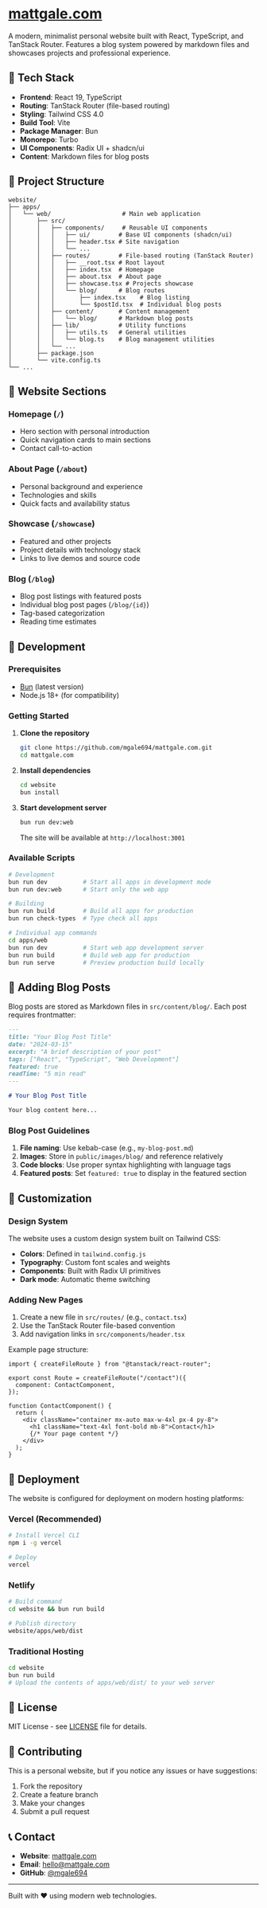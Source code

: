 # [mattgale.com](https://mattgale.com)

A modern, minimalist personal website built with React, TypeScript, and TanStack Router. Features a blog system powered by markdown files and showcases projects and professional experience.

## 🚀 Tech Stack

- **Frontend**: React 19, TypeScript
- **Routing**: TanStack Router (file-based routing)
- **Styling**: Tailwind CSS 4.0
- **Build Tool**: Vite
- **Package Manager**: Bun
- **Monorepo**: Turbo
- **UI Components**: Radix UI + shadcn/ui
- **Content**: Markdown files for blog posts

## 📁 Project Structure

```
website/
├── apps/
│   └── web/                    # Main web application
│       ├── src/
│       │   ├── components/     # Reusable UI components
│       │   │   ├── ui/        # Base UI components (shadcn/ui)
│       │   │   ├── header.tsx # Site navigation
│       │   │   └── ...
│       │   ├── routes/        # File-based routing (TanStack Router)
│       │   │   ├── __root.tsx # Root layout
│       │   │   ├── index.tsx  # Homepage
│       │   │   ├── about.tsx  # About page
│       │   │   ├── showcase.tsx # Projects showcase
│       │   │   └── blog/      # Blog routes
│       │   │       ├── index.tsx    # Blog listing
│       │   │       └── $postId.tsx  # Individual blog posts
│       │   ├── content/       # Content management
│       │   │   └── blog/      # Markdown blog posts
│       │   ├── lib/           # Utility functions
│       │   │   ├── utils.ts   # General utilities
│       │   │   └── blog.ts    # Blog management utilities
│       │   └── ...
│       ├── package.json
│       └── vite.config.ts
└── ...
```

## 🎯 Website Sections

### Homepage (`/`)

- Hero section with personal introduction
- Quick navigation cards to main sections
- Contact call-to-action

### About Page (`/about`)

- Personal background and experience
- Technologies and skills
- Quick facts and availability status

### Showcase (`/showcase`)

- Featured and other projects
- Project details with technology stack
- Links to live demos and source code

### Blog (`/blog`)

- Blog post listings with featured posts
- Individual blog post pages (`/blog/{id}`)
- Tag-based categorization
- Reading time estimates

## 🔧 Development

### Prerequisites

- [Bun](https://bun.sh/) (latest version)
- Node.js 18+ (for compatibility)

### Getting Started

1. **Clone the repository**

   ```bash
   git clone https://github.com/mgale694/mattgale.com.git
   cd mattgale.com
   ```

2. **Install dependencies**

   ```bash
   cd website
   bun install
   ```

3. **Start development server**

   ```bash
   bun run dev:web
   ```

   The site will be available at `http://localhost:3001`

### Available Scripts

```bash
# Development
bun run dev          # Start all apps in development mode
bun run dev:web      # Start only the web app

# Building
bun run build        # Build all apps for production
bun run check-types  # Type check all apps

# Individual app commands
cd apps/web
bun run dev          # Start web app development server
bun run build        # Build web app for production
bun run serve        # Preview production build locally
```

## 📝 Adding Blog Posts

Blog posts are stored as Markdown files in `src/content/blog/`. Each post requires frontmatter:

```markdown
---
title: "Your Blog Post Title"
date: "2024-03-15"
excerpt: "A brief description of your post"
tags: ["React", "TypeScript", "Web Development"]
featured: true
readTime: "5 min read"
---

# Your Blog Post Title

Your blog content here...
```

### Blog Post Guidelines

1. **File naming**: Use kebab-case (e.g., `my-blog-post.md`)
2. **Images**: Store in `public/images/blog/` and reference relatively
3. **Code blocks**: Use proper syntax highlighting with language tags
4. **Featured posts**: Set `featured: true` to display in the featured section

## 🎨 Customization

### Design System

The website uses a custom design system built on Tailwind CSS:

- **Colors**: Defined in `tailwind.config.js`
- **Typography**: Custom font scales and weights
- **Components**: Built with Radix UI primitives
- **Dark mode**: Automatic theme switching

### Adding New Pages

1. Create a new file in `src/routes/` (e.g., `contact.tsx`)
2. Use the TanStack Router file-based convention
3. Add navigation links in `src/components/header.tsx`

Example page structure:

```tsx
import { createFileRoute } from "@tanstack/react-router";

export const Route = createFileRoute("/contact")({
  component: ContactComponent,
});

function ContactComponent() {
  return (
    <div className="container mx-auto max-w-4xl px-4 py-8">
      <h1 className="text-4xl font-bold mb-8">Contact</h1>
      {/* Your page content */}
    </div>
  );
}
```

## 🚀 Deployment

The website is configured for deployment on modern hosting platforms:

### Vercel (Recommended)

```bash
# Install Vercel CLI
npm i -g vercel

# Deploy
vercel
```

### Netlify

```bash
# Build command
cd website && bun run build

# Publish directory
website/apps/web/dist
```

### Traditional Hosting

```bash
cd website
bun run build
# Upload the contents of apps/web/dist/ to your web server
```

## 📄 License

MIT License - see [LICENSE](LICENSE) file for details.

## 🤝 Contributing

This is a personal website, but if you notice any issues or have suggestions:

1. Fork the repository
2. Create a feature branch
3. Make your changes
4. Submit a pull request

## 📞 Contact

- **Website**: [mattgale.com](https://mattgale.com)
- **Email**: hello@mattgale.com
- **GitHub**: [@mgale694](https://github.com/mgale694)

---

Built with ❤️ using modern web technologies.
